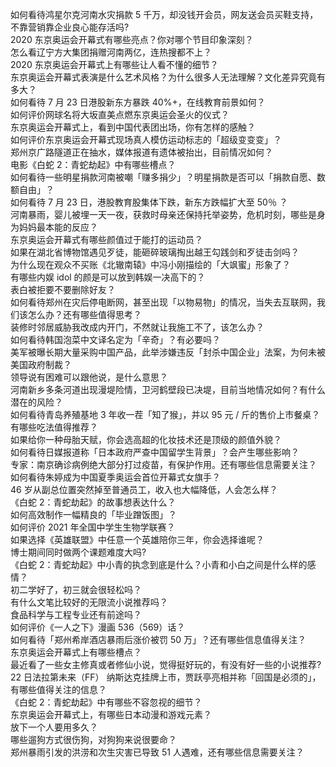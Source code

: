 如何看待鸿星尔克河南水灾捐款 5 千万，却没钱开会员，网友送会员买鞋支持，不靠营销靠企业良心能存活吗?  
2020 东京奥运会开幕式有哪些亮点？你对哪个节目印象深刻？  
怎么看辽宁方大集团捐赠河南两亿，连热搜都不上？  
2020 东京奥运会开幕式上有哪些让人看不懂的细节？  
东京奥运会开幕式表演是什么艺术风格？为什么很多人无法理解？文化差异究竟有多大？  
如何看待 7 月 23 日港股新东方暴跌 40%+，在线教育前景如何？  
如何评价网球名将大坂直美点燃东京奥运会圣火的仪式？  
东京奥运会开幕式上，看到中国代表团出场，你有怎样的感触？  
如何评价东京奥运会开幕式现场真人模仿运动标志的「超级变变变」？  
郑州京广路隧道正在抽水，媒体报道有遗体被抬出，目前情况如何？  
电影《白蛇 2：青蛇劫起》中有哪些槽点？  
如何看待一些明星捐款河南被嘲「赚多捐少」？明星捐款是否可以「捐款自愿、数额自由」？  
如何看待 7 月 23 日，港股教育股集体下跌，新东方跌幅扩大至 50％ ？  
河南暴雨，婴儿被埋一天一夜，获救时母亲还保持托举姿势，危机时刻，哪些是身为妈妈最本能的反应？  
东京奥运会开幕式有哪些颜值过于能打的运动员？  
如果在湖北省博物馆遇见歹徒，能砸碎玻璃掏出越王勾践剑和歹徒击剑吗？  
为什么现在观众不买账《北辙南辕》中冯小刚描绘的「大飒蜜」形象了？  
有哪些内娱 idol 的颜是可以放到韩娱一决高下的？  
表白被拒要不要删除好友？  
如何看待郑州在灾后停电断网，甚至出现「以物易物」的情况，当失去互联网，我们该怎么办？还有哪些值得思考？  
装修时邻居威胁我改成内开门，不然就让我施工不了，该怎么办？  
如何看待韩国泡菜中文译名定为「辛奇」？有必要吗？  
美军被曝长期大量采购中国产品，此举涉嫌违反「封杀中国企业」法案，为何未被美国政府制裁？  
领导说有困难可以跟他说，是什么意思？  
河南新乡多条河道出现漫堤险情，卫河鹤壁段已决堤，目前当地情况如何？有什么潜在的风险？  
如何看待青岛养殖基地 3 年收一茬「知了猴」，并以 95 元 / 斤的售价上市餐桌？有哪些吃法值得推荐？  
如果给你一种母胎天赋，你会选高超的化妆技术还是顶级的颜值外貌？  
如何看待日媒报道称「日本政府严查中国留学生背景」？会产生哪些影响？  
专家：南京确诊病例绝大部分打过疫苗，有保护作用。还有哪些信息需要关注？  
如何看待朱婷成为中国夏季奥运会首位开幕式女旗手？  
46 岁从副总位置突然掉至普通员工，收入也大幅降低，人会怎么样？  
《白蛇 2：青蛇劫起》的故事想表达什么？  
如何高效制作一幅精良的「毕业蹭饭图」？  
如何评价 2021 年全国中学生生物学联赛？  
如果选择《英雄联盟》中任意一个英雄陪你三年，你会选择谁呢？  
博士期间同时做两个课题难度大吗?  
《白蛇 2：青蛇劫起》中小青的执念到底是什么？小青和小白之间是什么样的感情？  
初二学好了，初三就会很轻松吗？  
有什么文笔比较好的无限流小说推荐吗？  
食品科学与工程专业还有前途吗？  
如何评价《一人之下》漫画 536（569）话？  
如何看待「郑州希岸酒店暴雨后涨价被罚 50 万」？还有哪些信息值得关注？  
东京奥运会开幕式上有哪些槽点？  
最近看了一些女主修真或者修仙小说，觉得挺好玩的，有没有好一些的小说推荐?  
22 日法拉第未来（FF） 纳斯达克挂牌上市，贾跃亭亮相并称「回国是必须的」，有哪些值得关注的信息？  
《白蛇 2：青蛇劫起》中有哪些不容忽视的细节？  
东京奥运会开幕式上，有哪些日本动漫和游戏元素？  
放下一个人要用多久？  
哪些遛狗方式很伤狗，对狗狗来说很要命？  
郑州暴雨引发的洪涝和次生灾害已导致 51 人遇难，还有哪些信息需要关注？  
